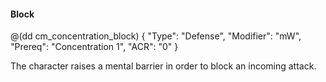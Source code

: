 #### Block

@(dd cm_concentration_block)
{ "Type": "Defense",
	"Modifier": "mW",
	"Prereq": "Concentration 1",
	"ACR": "0"
}

The character raises a mental barrier in order to block an incoming attack.


